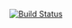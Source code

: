 [![Build Status](https://travis-ci.org/Clix-OpenSource/Authenticator.svg)](https://travis-ci.org/Clix-OpenSource/Authenticator)
